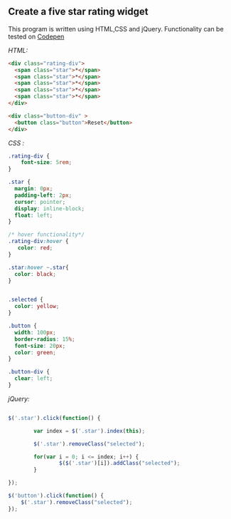 ## Create a five star rating widget

This program is written using HTML,CSS and jQuery. Functionality can be tested on [Codepen](https://codepen.io/manju2912/pen/zRwGGp) 

_HTML:_

```HTML
<div class="rating-div">
  <span class="star">*</span>
  <span class="star">*</span>
  <span class="star">*</span>
  <span class="star">*</span>
  <span class="star">*</span>
</div>

<div class="button-div" >
  <button class="button">Reset</button>
</div>

```

_CSS :_

```CSS
.rating-div {
    font-size: 5rem;
}

.star { 
  margin: 0px;
  padding-left: 2px;
  cursor: pointer;
  display: inline-block;
  float: left;
}

/* hover functionality*/
.rating-div:hover {
   color: red;
}

.star:hover ~.star{
  color: black;
}


.selected {
  color: yellow;
}

.button {
  width: 100px;
  border-radius: 15%;
  font-size: 20px;
  color: green;
}

.button-div {
  clear: left;
}

```

_jQuery:_ 

```javascript

$('.star').click(function() { 

		var index = $('.star').index(this);

		$('.star').removeClass("selected");

		for(var i = 0; i <= index; i++) {
				$($('.star')[i]).addClass("selected");        
		}

});

$('button').click(function() {
	$('.star').removeClass("selected");	
});

```
